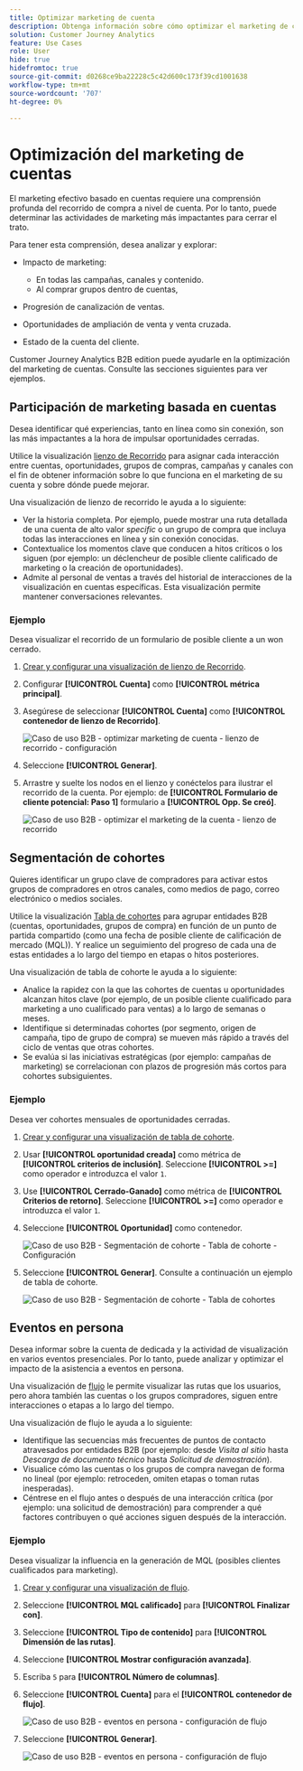 ```yaml
---
title: Optimizar marketing de cuenta
description: Obtenga información sobre cómo optimizar el marketing de cuentas con Customer Journey Analytics B2B edition.
solution: Customer Journey Analytics
feature: Use Cases
role: User
hide: true
hidefromtoc: true
source-git-commit: d0268ce9ba22228c5c42d600c173f39cd1001638
workflow-type: tm+mt
source-wordcount: '707'
ht-degree: 0%

---
```


# Optimización del marketing de cuentas

El marketing efectivo basado en cuentas requiere una comprensión profunda del recorrido de compra a nivel de cuenta. Por lo tanto, puede determinar las actividades de marketing más impactantes para cerrar el trato.

Para tener esta comprensión, desea analizar y explorar:

* Impacto de marketing:

   * En todas las campañas, canales y contenido.
   * Al comprar grupos dentro de cuentas,

* Progresión de canalización de ventas.
* Oportunidades de ampliación de venta y venta cruzada.
* Estado de la cuenta del cliente.


Customer Journey Analytics B2B edition puede ayudarle en la optimización del marketing de cuentas. Consulte las secciones siguientes para ver ejemplos.


## Participación de marketing basada en cuentas

Desea identificar qué experiencias, tanto en línea como sin conexión, son las más impactantes a la hora de impulsar oportunidades cerradas.

Utilice la visualización [lienzo de Recorrido](/help/analysis-workspace/visualizations/journey-canvas/journey-canvas.md) para asignar cada interacción entre cuentas, oportunidades, grupos de compras, campañas y canales con el fin de obtener información sobre lo que funciona en el marketing de su cuenta y sobre dónde puede mejorar.

Una visualización de lienzo de recorrido le ayuda a lo siguiente:

* Ver la historia completa. Por ejemplo, puede mostrar una ruta detallada de una cuenta de alto valor *specific* o un grupo de compra que incluya todas las interacciones en línea y sin conexión conocidas.
* Contextualice los momentos clave que conducen a hitos críticos o los siguen (por ejemplo: un déclencheur de posible cliente calificado de marketing o la creación de oportunidades).
* Admite al personal de ventas a través del historial de interacciones de la visualización en cuentas específicas. Esta visualización permite mantener conversaciones relevantes.

### Ejemplo

Desea visualizar el recorrido de un formulario de posible cliente a un won cerrado.

1. [Crear y configurar una visualización de lienzo de Recorrido](/help/analysis-workspace/visualizations/journey-canvas/configure-journey-canvas.md).
1. Configurar **[!UICONTROL Cuenta]** como **[!UICONTROL métrica principal]**.
1. Asegúrese de seleccionar **[!UICONTROL Cuenta]** como **[!UICONTROL contenedor de lienzo de Recorrido]**.

   ![Caso de uso B2B - optimizar marketing de cuenta - lienzo de recorrido - configuración](assets/b2b-uc-optimize-marketing-journey-canvas-config.png)

1. Seleccione **[!UICONTROL Generar]**.
1. Arrastre y suelte los nodos en el lienzo y conéctelos para ilustrar el recorrido de la cuenta. Por ejemplo: de **[!UICONTROL Formulario de cliente potencial: Paso 1]** formulario a **[!UICONTROL Opp. Se creó]**.

   ![Caso de uso B2B - optimizar el marketing de la cuenta - lienzo de recorrido](assets/b2b-uc-optimize-marketing-journey-canvas.png)


## Segmentación de cohortes

Quieres identificar un grupo clave de compradores para activar estos grupos de compradores en otros canales, como medios de pago, correo electrónico o medios sociales.

Utilice la visualización [Tabla de cohortes](/help/analysis-workspace/visualizations/cohort-table/cohort-analysis.md) para agrupar entidades B2B (cuentas, oportunidades, grupos de compra) en función de un punto de partida compartido (como una fecha de posible cliente de calificación de mercado (MQL)). Y realice un seguimiento del progreso de cada una de estas entidades a lo largo del tiempo en etapas o hitos posteriores.

Una visualización de tabla de cohorte le ayuda a lo siguiente:

* Analice la rapidez con la que las cohortes de cuentas u oportunidades alcanzan hitos clave (por ejemplo, de un posible cliente cualificado para marketing a uno cualificado para ventas) a lo largo de semanas o meses.
* Identifique si determinadas cohortes (por segmento, origen de campaña, tipo de grupo de compra) se mueven más rápido a través del ciclo de ventas que otras cohortes.
* Se evalúa si las iniciativas estratégicas (por ejemplo: campañas de marketing) se correlacionan con plazos de progresión más cortos para cohortes subsiguientes.

### Ejemplo

Desea ver cohortes mensuales de oportunidades cerradas.

1. [Crear y configurar una visualización de tabla de cohorte](/help/analysis-workspace/visualizations/cohort-table/t-cohort.md).
1. Usar **[!UICONTROL oportunidad creada]** como métrica de **[!UICONTROL criterios de inclusión]**. Seleccione **[!UICONTROL >=]** como operador e introduzca el valor `1`.
1. Use **[!UICONTROL Cerrado-Ganado]** como métrica de **[!UICONTROL Criterios de retorno]**. Seleccione **[!UICONTROL >=]** como operador e introduzca el valor `1`.
1. Seleccione **[!UICONTROL Oportunidad]** como contenedor.

   ![Caso de uso B2B - Segmentación de cohorte - Tabla de cohorte - Configuración](assets/b2b-uc-optimize-marketing-cohort-table-config.png)

1. Seleccione **[!UICONTROL Generar]**. Consulte a continuación un ejemplo de tabla de cohorte.

   ![Caso de uso B2B - Segmentación de cohorte - Tabla de cohortes](assets/b2b-uc-optimize-marketing-cohort-table.png)


## Eventos en persona

Desea informar sobre la cuenta de dedicada y la actividad de visualización en varios eventos presenciales. Por lo tanto, puede analizar y optimizar el impacto de la asistencia a eventos en persona.

Una visualización de [flujo](/help/analysis-workspace/visualizations/c-flow/flow.md) le permite visualizar las rutas que los usuarios, pero ahora también las cuentas o los grupos compradores, siguen entre interacciones o etapas a lo largo del tiempo.

Una visualización de flujo le ayuda a lo siguiente:

* Identifique las secuencias más frecuentes de puntos de contacto atravesados por entidades B2B (por ejemplo: desde *Visita al sitio* hasta *Descarga de documento técnico* hasta *Solicitud de demostración*).
* Visualice cómo las cuentas o los grupos de compra navegan de forma no lineal (por ejemplo: retroceden, omiten etapas o toman rutas inesperadas).
* Céntrese en el flujo antes o después de una interacción crítica (por ejemplo: una solicitud de demostración) para comprender a qué factores contribuyen o qué acciones siguen después de la interacción.

### Ejemplo

Desea visualizar la influencia en la generación de MQL (posibles clientes cualificados para marketing).

1. [Crear y configurar una visualización de flujo](/help/analysis-workspace/visualizations/c-flow/create-flow.md).
1. Seleccione **[!UICONTROL MQL calificado]** para **[!UICONTROL Finalizar con]**.
1. Seleccione **[!UICONTROL Tipo de contenido]** para **[!UICONTROL Dimensión de las rutas]**.
1. Seleccione **[!UICONTROL Mostrar configuración avanzada]**.
1. Escriba `5` para **[!UICONTROL Número de columnas]**.
1. Seleccione **[!UICONTROL Cuenta]** para el **[!UICONTROL contenedor de flujo]**.

   ![Caso de uso B2B - eventos en persona - configuración de flujo](assets/b2b-uc-optimize-marketing-flow-config.png)

1. Seleccione **[!UICONTROL Generar]**.

   ![Caso de uso B2B - eventos en persona - configuración de flujo](assets/b2b-uc-optimize-marketing-flow.png)

